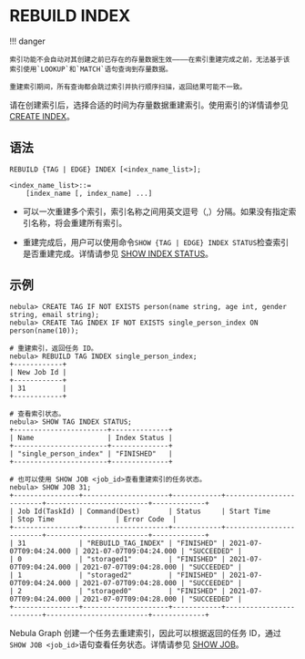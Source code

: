 # REBUILD INDEX

!!! danger

    索引功能不会自动对其创建之前已存在的存量数据生效————在索引重建完成之前，无法基于该索引使用`LOOKUP`和`MATCH`语句查询到存量数据。

    重建索引期间，所有查询都会跳过索引并执行顺序扫描，返回结果可能不一致。

请在创建索引后，选择合适的时间为存量数据重建索引。使用索引的详情请参见 [CREATE INDEX](1.create-native-index.md)。

## 语法

```ngql
REBUILD {TAG | EDGE} INDEX [<index_name_list>];

<index_name_list>::=
    [index_name [, index_name] ...]
```

- 可以一次重建多个索引，索引名称之间用英文逗号（,）分隔。如果没有指定索引名称，将会重建所有索引。

- 重建完成后，用户可以使用命令`SHOW {TAG | EDGE} INDEX STATUS`检查索引是否重建完成。详情请参见 [SHOW INDEX STATUS](5.show-native-index-status.md)。

## 示例

```ngql
nebula> CREATE TAG IF NOT EXISTS person(name string, age int, gender string, email string);
nebula> CREATE TAG INDEX IF NOT EXISTS single_person_index ON person(name(10));

# 重建索引，返回任务 ID。
nebula> REBUILD TAG INDEX single_person_index;
+------------+
| New Job Id |
+------------+
| 31         |
+------------+

# 查看索引状态。
nebula> SHOW TAG INDEX STATUS;
+-----------------------+--------------+
| Name                  | Index Status |
+-----------------------+--------------+
| "single_person_index" | "FINISHED"   |
+-----------------------+--------------+

# 也可以使用 SHOW JOB <job_id>查看重建索引的任务状态。
nebula> SHOW JOB 31;
+----------------+---------------------+------------+-------------------------+-------------------------+-------------+
| Job Id(TaskId) | Command(Dest)       | Status     | Start Time              | Stop Time               | Error Code  |
+----------------+---------------------+------------+-------------------------+-------------------------+-------------+
| 31             | "REBUILD_TAG_INDEX" | "FINISHED" | 2021-07-07T09:04:24.000 | 2021-07-07T09:04:24.000 | "SUCCEEDED" |
| 0              | "storaged1"         | "FINISHED" | 2021-07-07T09:04:24.000 | 2021-07-07T09:04:28.000 | "SUCCEEDED" |
| 1              | "storaged2"         | "FINISHED" | 2021-07-07T09:04:24.000 | 2021-07-07T09:04:28.000 | "SUCCEEDED" |
| 2              | "storaged0"         | "FINISHED" | 2021-07-07T09:04:24.000 | 2021-07-07T09:04:28.000 | "SUCCEEDED" |
+----------------+---------------------+------------+-------------------------+-------------------------+-------------+
```

Nebula Graph 创建一个任务去重建索引，因此可以根据返回的任务 ID，通过`SHOW JOB <job_id>`语句查看任务状态。详情请参见 [SHOW JOB](../4.job-statements.md#show_job)。

